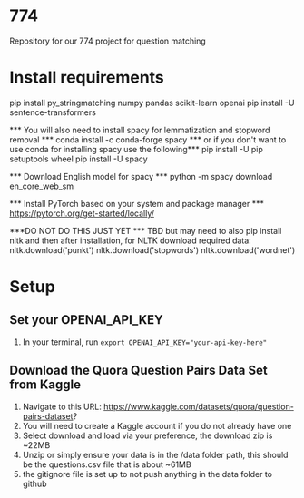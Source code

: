 # 774
Repository for our 774 project for question matching

# Install requirements
pip install py_stringmatching numpy pandas scikit-learn openai
pip install -U sentence-transformers

*** You will also need to install spacy for lemmatization and stopword removal ***
conda install -c conda-forge spacy
*** or if you don't want to use conda for installing spacy use the following***
pip install -U pip setuptools wheel
pip install -U spacy

*** Download English model for spacy ***
python -m spacy download en_core_web_sm

*** Install PyTorch based on your system and package manager ***
https://pytorch.org/get-started/locally/


***DO NOT DO THIS JUST YET *** 
TBD but may need to also pip install nltk and then after installation, for NLTK download required data:
nltk.download('punkt')
nltk.download('stopwords')
nltk.download('wordnet')

# Setup
## Set your OPENAI_API_KEY
1. In your terminal, run `export OPENAI_API_KEY="your-api-key-here"`
## Download the Quora Question Pairs Data Set from Kaggle
1. Navigate to this URL: https://www.kaggle.com/datasets/quora/question-pairs-dataset?
2. You will need to create a Kaggle account if you do not already have one
3. Select download and load via your preference, the download zip is ~22MB
4. Unzip or simply ensure your data is in the /data folder path, this should be the questions.csv file that is about ~61MB
5. the gitignore file is set up to not push anything in the data folder to github
